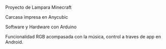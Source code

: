 Proyecto de Lampara Minecraft

Carcasa impresa en Anycubic

Software y Hardware con Arduino

Funcionalidad RGB acompasada con la música, control a traves de app en Android.

